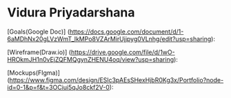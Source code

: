 # Vidura Priyadarshana

[Goals(Google Doc)] (https://docs.google.com/document/d/1-6aMDhNx20gLVzWmT_lkMPo8VZArMirUjjpyg0VLnhg/edit?usp=sharing):


[Wireframe(Draw.io)] (https://drive.google.com/file/d/1wO-HROkmJH1n0vEjZQFMQgynZHENU4oq/view?usp=sharing):


[Mockups(FIgma)] (https://www.figma.com/design/ESlc3pAEsSHexHjbR0Kg3x/Portfolio?node-id=0-1&p=f&t=3OCiui5qJo8ckf2V-0):
